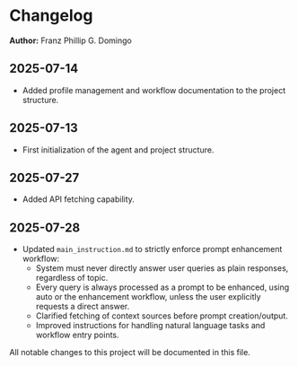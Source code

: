 # Changelog

**Author:** Franz Phillip G. Domingo

## 2025-07-14

- Added profile management and workflow documentation to the project structure.

## 2025-07-13

- First initialization of the agent and project structure.

## 2025-07-27

- Added API fetching capability. 

## 2025-07-28

- Updated `main_instruction.md` to strictly enforce prompt enhancement workflow:
  - System must never directly answer user queries as plain responses, regardless of topic.
  - Every query is always processed as a prompt to be enhanced, using auto or the enhancement workflow, unless the user explicitly requests a direct answer.
  - Clarified fetching of context sources before prompt creation/output.
  - Improved instructions for handling natural language tasks and workflow entry points.

All notable changes to this project will be documented in this file.
